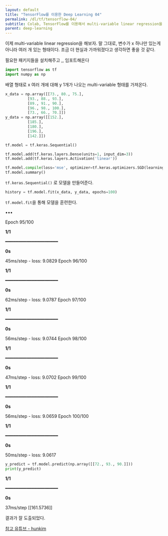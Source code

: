 ```yaml
---
layout: default
title: "TensorFlow를 이용한 Deep Learning 04"
permalink: /dl/tf/tensorflow-04/
subtitle: Colab, TensorFlow를 이용해서 multi-variable linear regression을 해보자. 
parent: deep-learning
---
```



이제 multi-variable linear regression을 해보자. 말 그대로, 변수가 x 하나만 있는게 아니라 여러 개 있는 형태이다. 조금 더 현실과 가까워졌다고 생각하면 좋을 것 같다. 

필요한 패키지들을 설치해주고 ,, 임포트해온다 

```python
import tensorflow as tf
import numpy as np
```

배열 형태로 x 여러 개에 대해 y 1개가 나오는 multi-variable 형태를 가져온다. 

```python
x_data = np.array([[73., 80., 75.],
          [93., 88., 93.],
          [89., 91., 90.],
          [96., 98., 100.],
          [73., 66., 70.]])
y_data = np.array([[152.],
          [185.],
          [180.],
          [196.],
          [142.]])

tf.model = tf.keras.Sequential()

tf.model.add(tf.keras.layers.Dense(units=1, input_dim=3))
tf.model.add(tf.keras.layers.Activation('linear'))

tf.model.compile(loss='mse', optimizer=tf.keras.optimizers.SGD(learning_rate=1e-5))
tf.model.summary()
```

`tf.keras.Sequential()` 로 모델을 만들어준다. 

```python
history = tf.model.fit(x_data, y_data, epochs=100)
```

`tf.model.fit`을 통해 모델을 훈련한다.

•••

Epoch 95/100

**1/1**

━━━━━━━━━━━━━━━━━━━━

**0s**

45ms/step - loss: 9.0829
Epoch 96/100

**1/1**

━━━━━━━━━━━━━━━━━━━━

**0s**

62ms/step - loss: 9.0787
Epoch 97/100

**1/1**

━━━━━━━━━━━━━━━━━━━━

**0s**

56ms/step - loss: 9.0744
Epoch 98/100

**1/1**

━━━━━━━━━━━━━━━━━━━━

**0s**

47ms/step - loss: 9.0702
Epoch 99/100

**1/1**

━━━━━━━━━━━━━━━━━━━━

**0s**

56ms/step - loss: 9.0659
Epoch 100/100

**1/1**

━━━━━━━━━━━━━━━━━━━━

**0s**

50ms/step - loss: 9.0617

 

```python
y_predict = tf.model.predict(np.array([[72., 93., 90.]]))
print(y_predict)
```

**1/1**

━━━━━━━━━━━━━━━━━━━━

**0s**

37ms/step
[[161.5736]]

결과가 잘 도출되었다.





[참고 유튜브 - hunkim](https://www.youtube.com/watch?v=fZUV3xjoZSM)